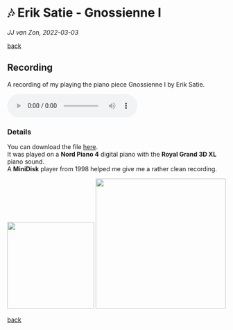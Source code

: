 🎶 Erik Satie - Gnossienne Ⅰ
============================

*JJ van Zon, 2022-03-03*

[back](..)

Recording
---------

A recording of my playing the piano piece Gnossienne Ⅰ by Erik Satie.

<audio controls autoplay>
  <source src="satie-gnossienne-1-recording-320-kbps.mp3" type="audio/mpeg">
  Your browser does not support the audio element.
</audio>

<!--
<img src="https://jjvanzon.github.io/Piano-Playing-Docs/resources/photo-jjs-piano-laptop-sheet-music-analysis-wide.jpg" width="700" />
-->

### Details

You can download the file 
<a href="satie-gnossienne-1-recording-320-kbps.mp3" download>here</a>.  
It was played on a __Nord Piano 4__ digital piano with the __Royal Grand 3D XL__ piano sound.  
A __MiniDisk__ player from 1998 helped me give me a rather clean recording.

<img src="https://jjvanzon.github.io/Piano-Playing-Docs/resources/preview-satie-gnossienne-1-sheet-music-simplification.jpg" width="200" /> <img src="https://jjvanzon.github.io/Piano-Playing-Docs/resources/preview-mini-disk-recorder.jpeg" width="300" />

[back](..)